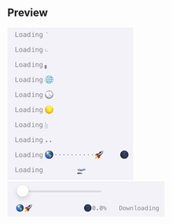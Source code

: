 ## Preview
![image](https://github.com/wwdc14yh/ActivityIndicatorTextView/raw/main/Screenshot/screenshot.gif)
![image](https://github.com/wwdc14yh/ActivityIndicatorTextView/raw/main/Screenshot/screenshot_1.gif)
